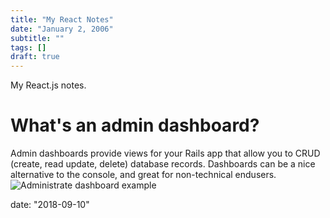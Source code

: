 ```yaml
---
title: "My React Notes"
date: "January 2, 2006"
subtitle: ""
tags: []
draft: true
---
```

My React.js notes.
<!--more-->

# What's an admin dashboard?
Admin dashboards provide views for your Rails app that allow you to CRUD (create, read update, delete) database records.
Dashboards can be a nice alternative to the console, and great for non-technical endusers.
![Administrate dashboard example](https://cloud.githubusercontent.com/assets/903327/25823003/a5cc6aee-3408-11e7-8bcb-c62bb7addf40.png)

date: "2018-09-10"
